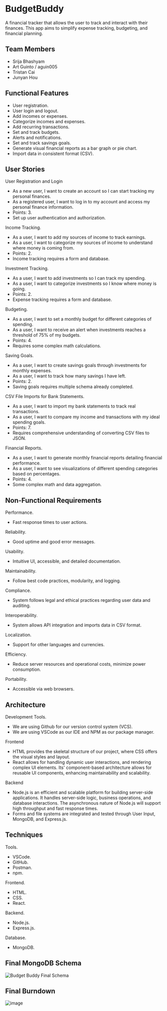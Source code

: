 # BudgetBuddy
A financial tracker that allows the user to track and interact with their finances. This app aims to simplify expense tracking, budgeting, and financial planning.

## Team Members
- Srija Bhashyam
- Art Guinto / aguin005
- Tristan Cai
- Junyan Hou

## Functional Features
- User registration.
- User login and logout.
- Add incomes or expenses.
- Categorize incomes and expenses.
- Add recurring transactions.
- Set and track budgets.
- Alerts and notifications.
- Set and track savings goals.
- Generate visual financial reports as a bar graph or pie chart.
- Import data in consistent format (CSV).

## User Stories
User Registration and Login
- As a new user, I want to create an account so I can start tracking my personal finances.
- As a registered user, I want to log in to my account and access my personal finance information.
- Points: 3.
- Set up user authentication and authorization.

Income Tracking.
- As a user, I want to add my sources of income to track earnings.
- As a user, I want to categorize my sources of income to understand where money is coming from.
- Points: 2.
- Income tracking requires a form and database.

Investment Tracking.
- As a user, I want to add investments so I can track my spending.
- As a user, I want to categorize investments so I know where money is going.
- Points: 2.
- Expense tracking requires a form and database.

Budgeting.
- As a user, I want to set a monthly budget for different categories of spending.
- As a user, I want to receive an alert when investments reaches a threshold of 75% of my budgets.
- Points: 4.
- Requires some complex math calculations.

Saving Goals.
- As a user, I want to create savings goals through investments for monthly expenses.
- As a user, I want to track how many savings I have left.
- Points: 2.
- Saving goals requires multiple schema already completed.

CSV File Imports for Bank Statements.
- As a user, I want to import my bank statements to track real transactions.
- As a user, I want to compare my income and transactions with my ideal spending goals.
- Points: 7.
- Requires comprehensive understanding of converting CSV files to JSON.

Financial Reports.
- As a user, I want to generate monthly financial reports detailing financial performance.
- As a user, I want to see visualizations of different spending categories based on percentages.
- Points: 4.
- Some complex math and data aggregation.

## Non-Functional Requirements
Performance.
- Fast response times to user actions.

Reliability.
- Good uptime and good error messages.

Usability.
- Intuitive UI, accessible, and detailed documentation.

Maintainability.
- Follow best code practices, modularity, and logging.

Compliance.
- System follows legal and ethical practices regarding user data and auditing.

Interoperability.
- System allows API integration and imports data in CSV format.

Localization.
- Support for other languages and currencies.

Efficiency.
- Reduce server resources and operational costs, minimize power consumption.

Portability.
- Accessible via web browsers.

## Architecture

Development Tools.
- We are using Github for our version control system (VCS).
- We are using VSCode as our IDE and NPM as our package manager.

Frontend
- HTML provides the skeletal structure of our project, where CSS offers the visual styles and layout.
- React allows for handling dynamic user interactions, and rendering complex UI elements. Its' component-based architecture allows for reusable UI components, enhancing maintainability and scalability.

Backend
- Node.js is an efficient and scalable platform for building server-side applications. It handles server-side logic, business operations, and database interactions. The asynchronous nature of Node.js will support high throughput and fast response times.
- Forms and file systems are integrated and tested through User Input, MongoDB, and Express.js.

## Techniques
Tools.
- VSCode.
- GitHub.
- Postman.
- npm.

Frontend.
- HTML.
- CSS.
- React.

Backend.
- Node.js.
- Express.js.

Database.
- MongoDB.

## Final MongoDB Schema

![Budget Buddy Final Schema](https://github.com/user-attachments/assets/6d1ba226-f101-40e5-8b5c-e54ab1d4e1bb)

## Final Burndown 

![image](https://github.com/user-attachments/assets/58fda103-1f6a-45a4-b2b1-f3710eb8a311)



